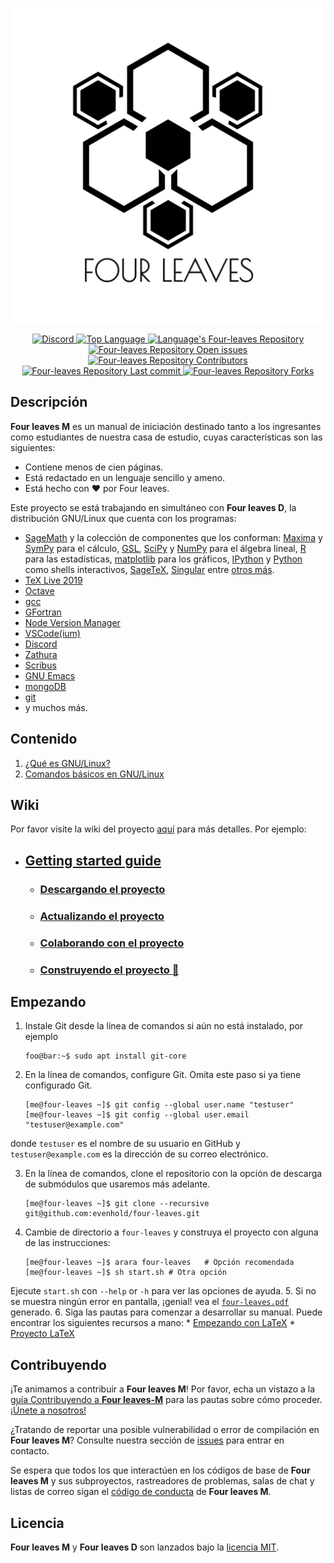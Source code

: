 <p align="center">
	<img src=img/logo-fl-white.png  width="600"/>
</p> 

<p align="center">
	<a href="(https://discord.gg/yDHZyc">
		<img alt="Discord" src="https://img.shields.io/discord/549410598006423553.svg">
	</a>
	<a href="https://github.com/evenhold/four-leaves">
		<img alt="Top Language" src="https://img.shields.io/github/languages/top/evenhold/four-leaves.svg?style=flat-square">
	</a>
	<a href="https://github.com/evenhold/four-leaves">
		<img alt="Language's Four-leaves Repository" src="https://img.shields.io/github/languages/code-size/evenhold/four-leaves.svg?style=flat-square">
	</a>
	</a>
	<a href="https://github.com/evenhold/four-leaves/issues">
		<img alt="Four-leaves Repository Open issues" src="https://img.shields.io/github/issues/evenhold/four-leaves.svg?style=flat-square">
	</a>
	<a href="https://github.com/carlosal1015/Curso-de-LaTeX/graphs/contributors">
		<img alt="Four-leaves Repository Contributors" src="https://img.shields.io/github/contributors/evenhold/four-leaves.svg?style=flat-square">
	</a>
	<a href="https://github.com/evenhold/four-leaves/commits/master">
		<img alt="Four-leaves Repository Last commit" src="https://img.shields.io/github/last-commit/evenhold/four-leaves.svg?style=flat-square">
	</a>
	<a href="https://github.com/carlosal1015/Curso-de-LaTeX/network/members">
		<img alt="Four-leaves Repository Forks" src="https://img.shields.io/github/forks/evenhold/four-leaves.svg?style=social">
	</a>
</p>

## Descripción

**Four leaves M** es un manual de iniciación destinado tanto a los ingresantes como estudiantes de nuestra casa de estudio, cuyas características son las siguientes:

* Contiene menos de cien páginas.
* Está redactado en un lenguaje sencillo y ameno.
* Está hecho con :heart: por Four leaves.

Este proyecto se está trabajando en simultáneo con **Four leaves D**, la distribución GNU/Linux que cuenta con los programas:

* [SageMath](https://www.sagemath.org/) y la colección de componentes que los conforman: [Maxima](http://maxima.sourceforge.net/) y [SymPy](https://www.sympy.org/es/) para el cálculo, [GSL](https://www.gnu.org/software/gsl/), [SciPy](https://www.scipy.org/) y [NumPy](http://www.numpy.org/) para el álgebra lineal, [R](https://www.r-project.org/) para las estadísticas, [matplotlib](https://matplotlib.org/) para los gráficos, [IPython](https://ipython.org/) y [Python](https://www.python.org/) como shells interactivos, [SageTeX](http://doc.sagemath.org/html/en/tutorial/sagetex.html), [Singular](https://www.singular.uni-kl.de/) entre [otros más](https://www.sagemath.org/links-components.html).
* [TeX Live 2019](https://www.tug.org/texlive/)
* [Octave](https://www.gnu.org/software/octave/)
* [gcc](https://gcc.gnu.org/)
* [GFortran](https://gcc.gnu.org/wiki/GFortran)
* [Node Version Manager](https://github.com/creationix/nvm)
* [VSCode(ium)](https://code.visualstudio.com/)
* [Discord](https://discordapp.com/)
* [Zathura](https://pwmt.org/projects/zathura/)
* [Scribus](https://www.scribus.net/)
* [GNU Emacs](https://www.gnu.org/software/emacs/)
* [mongoDB](https://www.mongodb.com/)
* [git](https://git-scm.com/)
* y muchos más.

## Contenido
1. [¿Qué es GNU/Linux?](#id1)
2. [Comandos básicos en GNU/Linux](#id2)

## Wiki

Por favor visite la wiki del proyecto [aquí](https://github.com/evenhold/four-leaves/wiki) para más detalles. Por ejemplo:

- ## [Getting started guide](https://github.com/evenhold/four-leaves/wiki)
	- ### [Descargando el proyecto](https://github.com/evenhold/four-leaves/wiki)
	- ### [Actualizando el proyecto](https://github.com/evenhold/four-leaves/wiki)
	- ### [Colaborando con el proyecto](https://github.com/evenhold/four-leaves/wiki)
	- ### [Construyendo el proyecto :green_book:](https://github.com/evenhold/four-leaves/wiki)

## Empezando

1. Instale Git desde la línea de comandos si aún no está instalado, por ejemplo
	```console
	foo@bar:~$ sudo apt install git-core
	```
2. En la línea de comandos, configure Git. Omita este paso si ya tiene configurado Git.
	```console
	[me@four-leaves ~]$ git config --global user.name "testuser"
	[me@four-leaves ~]$ git config --global user.email "testuser@example.com"
	```
donde `testuser` es el nombre de su usuario en GitHub y `testuser@example.com` es la dirección de su correo electrónico.

3. En la línea de comandos, clone el repositorio con la opción de descarga de submódulos que usaremos más adelante.
	```console
	[me@four-leaves ~]$ git clone --recursive git@github.com:evenhold/four-leaves.git
	```
4. Cambie de directorio a `four-leaves` y construya el proyecto con alguna de las instrucciones:
	```console
	[me@four-leaves ~]$ arara four-leaves	# Opción recomendada
	[me@four-leaves ~]$ sh start.sh	# Otra opción
	```
Ejecute `start.sh` con `--help` or `-h` para ver las opciones de ayuda.
5. Si no se muestra ningún error en pantalla, ¡genial! vea el [`four-leaves.pdf`](./four-leaves-M.pdf) generado.
6. Siga las pautas para comenzar a desarrollar su manual. Puede encontrar los siguientes recursos a mano:
	* [Empezando con LaTeX](https://es.wikibooks.org/wiki/Manual_de_LaTeX)
	* [Proyecto LaTeX](https://www.latex-project.org/)

## Contribuyendo

¡Te animamos a contribuir a **Four leaves M**! Por favor, echa un vistazo a la
[guía Contribuyendo a **Four leaves-M**](https://github.com/evenhold/four-leaves/wiki) para las pautas sobre cómo proceder. [¡Únete a nosotros!](https://github.com/evenhold/four-leaves/graphs/contributors)

¿Tratando de reportar una posible vulnerabilidad o error de compilación en **Four leaves M**? Consulte nuestra sección de [issues](https://github.com/evenhold/four-leaves/issues) para
entrar en contacto.

Se espera que todos los que interactúen en los códigos de base de **Four leaves M** y sus subproyectos, rastreadores de problemas, salas de chat y listas de correo sigan el [código de conducta](https://github.com/evenhold/four-leaves/CODE_OF_CONDUCT.md) de **Four leaves M**.

## Licencia

**Four leaves M** y **Four leaves D** son lanzados bajo la [licencia MIT](https://opensource.org/licenses/MIT).